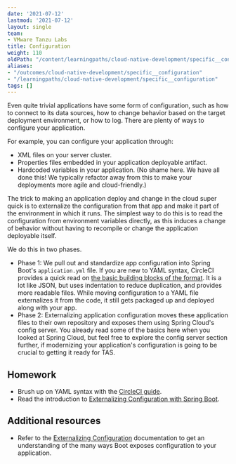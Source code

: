 ```yaml
---
date: '2021-07-12'
lastmod: '2021-07-12'
layout: single
team:
- VMware Tanzu Labs
title: Configuration
weight: 110
oldPath: "/content/learningpaths/cloud-native-development/specific__configuration.md"
aliases:
- "/outcomes/cloud-native-development/specific__configuration"
- "/learningpaths/cloud-native-development/specific__configuration"
tags: []
---
```


Even quite trivial applications have some form of configuration, such as how to connect to its data sources, how to change behavior based on the target deployment environment, or how to log. There are plenty of ways to configure your application.

For example, you can configure your application through:
- XML files on your server cluster.
- Properties files embedded in your application deployable artifact.
- Hardcoded variables in your application. (No shame here. We have all done this! We typically refactor away from this to make your deployments more agile and cloud-friendly.)

The trick to making an application deploy and change in the cloud super quick is to externalize the configuration from that app and make it part of the environment in which it runs. The simplest way to do this is to read the configuration from environment variables directly, as this induces a change of behavior without having to recompile or change the application deployable itself.

We do this in two phases. 

* Phase 1: We pull out and standardize app configuration into Spring Boot's `application.yml` file. If you are new to YAML syntax, CircleCI provides a quick read on [the basic building blocks of the format](https://circleci.com/blog/what-is-yaml-a-beginner-s-guide/). It is a lot like JSON, but uses indentation to reduce duplication, and provides more readable files. While moving configuration to a YAML file externalizes it from the code, it still gets packaged up and deployed along with your app.
* Phase 2: Externalizing application configuration moves these application files to their own repository and exposes them using Spring Cloud's config server. You already read some of the basics here when you looked at Spring Cloud, but feel free to explore the config server section further, if modernizing your application's configuration is going to be crucial to getting it ready for TAS.

## Homework

- Brush up on YAML syntax with the [CircleCI guide](https://circleci.com/blog/what-is-yaml-a-beginner-s-guide/). 
- Read the introduction to [Externalizing Configuration with Spring Boot](https://docs.spring.io/spring-boot/docs/current/reference/html/features.html#features.external-config). 

## Additional resources

- Refer to the [Externalizing Configuration](https://docs.spring.io/spring-boot/docs/current/reference/html/features.html#features.external-config) documentation to get an understanding of the many ways Boot exposes configuration to your application.